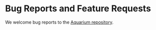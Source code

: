 # Bug Reports and Feature Requests

We welcome bug reports to the [Aquarium repository](https://github.com/aquariumbio/aquarium).
